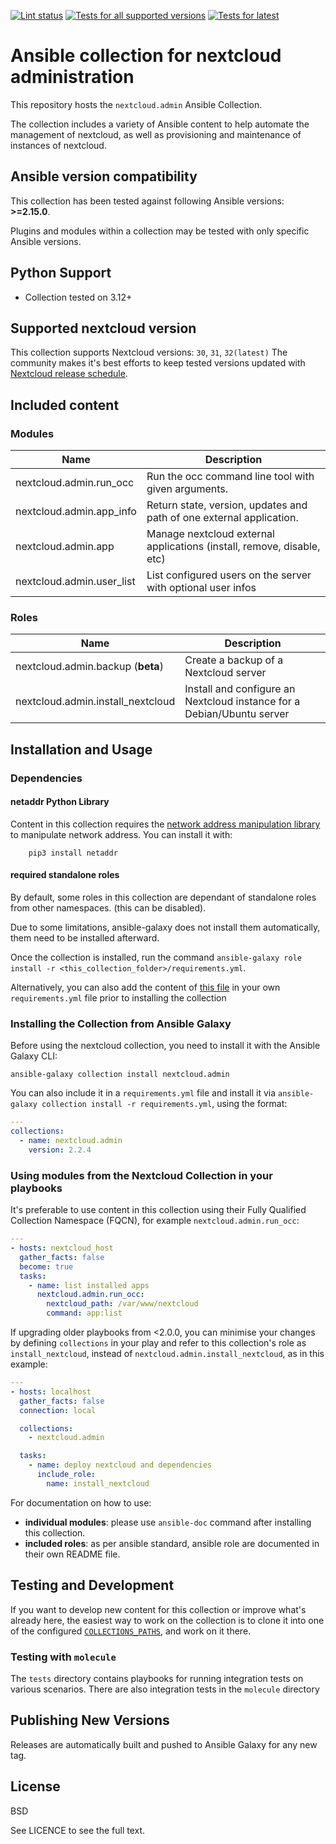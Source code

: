 [![Lint status](https://github.com/nextcloud/ansible-collection-nextcloud-admin/actions/workflows/lint.yml/badge.svg)](https://github.com/nextcloud/ansible-collection-nextcloud-admin/actions?workflow=Lint)
[![Tests for all supported versions](https://github.com/nextcloud/ansible-collection-nextcloud-admin/actions/workflows/tests.yml/badge.svg)](https://github.com/nextcloud/ansible-collection-nextcloud-admin/actions?workflow=Tests)
[![Tests for latest](https://github.com/nextcloud/ansible-collection-nextcloud-admin/actions/workflows/tests_latest.yml/badge.svg)](https://github.com/nextcloud/ansible-collection-nextcloud-admin/actions?workflow=Tests%20latest)

# Ansible collection for nextcloud administration

This repository hosts the `nextcloud.admin`  Ansible Collection.

The collection includes a variety of Ansible content to help automate the management of nextcloud, as well as provisioning and maintenance of instances of nextcloud.

<!--start requires_ansible-->
## Ansible version compatibility

This collection has been tested against following Ansible versions: **>=2.15.0**.

Plugins and modules within a collection may be tested with only specific Ansible versions.
<!--end requires_ansible-->

## Python Support

* Collection tested on 3.12+

## Supported nextcloud version

This collection supports Nextcloud versions: `30`, `31`, `32(latest)`
The community makes it's best efforts to keep tested versions updated with [Nextcloud release schedule](https://github.com/nextcloud/server/wiki/Maintenance-and-Release-Schedule).

## Included content

<!--start collection content-->
### Modules

Name | Description
--- | ---
nextcloud.admin.run_occ|Run the occ command line tool with given arguments.
nextcloud.admin.app_info| Return state, version, updates and path of one external application.
nextcloud.admin.app | Manage nextcloud external applications (install, remove, disable, etc)
nextcloud.admin.user_list | List configured users on the server with optional user infos

### Roles

Name | Description
--- | ---
nextcloud.admin.backup (**beta**)|Create a backup of a Nextcloud server
nextcloud.admin.install_nextcloud | Install and configure an Nextcloud instance for a Debian/Ubuntu server

<!--end collection content-->

## Installation and Usage

### Dependencies

#### netaddr Python Library

Content in this collection requires the [network address manipulation library](https://pypi.org/project/netaddr/) to manipulate network address. You can install it with:
```
    pip3 install netaddr
```

#### required standalone roles

By default, some roles in this collection are dependant of standalone roles from other namespaces. (this can be disabled).

Due to some limitations, ansible-galaxy does not install them automatically, them need to be installed afterward.

Once the collection is installed, run the command `ansible-galaxy role install -r <this_collection_folder>/requirements.yml`.

Alternatively, you can also add the content of [this file](requirements.yml) in your own `requirements.yml` file prior to installing the collection

### Installing the Collection from Ansible Galaxy

Before using the nextcloud collection, you need to install it with the Ansible Galaxy CLI:

    ansible-galaxy collection install nextcloud.admin

You can also include it in a `requirements.yml` file and install it via `ansible-galaxy collection install -r requirements.yml`, using the format:

```yaml
---
collections:
  - name: nextcloud.admin
    version: 2.2.4
```

### Using modules from the Nextcloud Collection in your playbooks

It's preferable to use content in this collection using their Fully Qualified Collection Namespace (FQCN), for example `nextcloud.admin.run_occ`:

```yaml
---
- hosts: nextcloud_host
  gather_facts: false
  become: true
  tasks:
    - name: list installed apps
      nextcloud.admin.run_occ:
        nextcloud_path: /var/www/nextcloud
        command: app:list
```

If upgrading older playbooks from <2.0.0, you can minimise your changes by defining `collections` in your play and refer to this collection's role as `install_nextcloud`, instead of `nextcloud.admin.install_nextcloud`, as in this example:

```yaml
---
- hosts: localhost
  gather_facts: false
  connection: local

  collections:
    - nextcloud.admin

  tasks:
    - name: deploy nextcloud and dependencies
      include_role:
        name: install_nextcloud
```

For documentation on how to use:
- __individual modules__: please use `ansible-doc` command after installing this collection.
- __included roles__: as per ansible standard, ansible role are documented in their own README file.

## Testing and Development

If you want to develop new content for this collection or improve what's already here, the easiest way to work on the collection is to clone it into one of the configured [`COLLECTIONS_PATHS`](https://docs.ansible.com/ansible/latest/reference_appendices/config.html#collections-paths), and work on it there.

### Testing with `molecule`

The `tests` directory contains playbooks for running integration tests on various scenarios.
There are also integration tests in the `molecule` directory

## Publishing New Versions

Releases are automatically built and pushed to Ansible Galaxy for any new tag.

## License

BSD

See LICENCE to see the full text.
